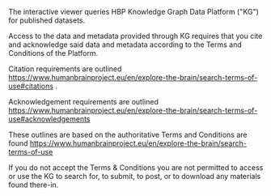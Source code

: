 The interactive viewer queries HBP Knowledge Graph Data Platform ("KG") for published datasets.


Access to the data and metadata provided through KG requires that you cite and acknowledge said data and metadata according to the Terms and Conditions of the Platform.


Citation requirements are outlined <https://www.humanbrainproject.eu/en/explore-the-brain/search-terms-of-use#citations> .


Acknowledgement requirements are outlined <https://www.humanbrainproject.eu/en/explore-the-brain/search-terms-of-use#acknowledgements>


These outlines are based on the authoritative Terms and Conditions are found <https://www.humanbrainproject.eu/en/explore-the-brain/search-terms-of-use>


If you do not accept the Terms & Conditions you are not permitted to access or use the KG to search for, to submit, to post, or to download any materials found there-in.
